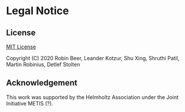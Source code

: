 # Legal Notice

## License

[MIT License](https://opensource.org/licenses/MIT)

Copyright (C) 2020 Robin Beer, Leander Kotzur, Shu Xing, Shruthi Patil, Martin Robinius, Detlef Stolten

## Acknowledgement

This work was supported by the Helmholtz Association under the Joint Initiative METIS (?).

<!-- TODO: how to correctly acknowledge? -->